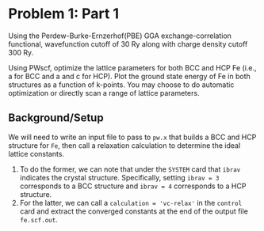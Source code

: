 # Problem 1: Part 1
Using the Perdew-Burke-Ernzerhof(PBE) GGA exchange-correlation functional, wavefunction cutoff of 30 Ry along with charge density cutoff 300 Ry.

Using PWscf, optimize the lattice parameters for both BCC and HCP Fe (i.e., a for BCC and a and c for HCP). Plot the ground state energy of Fe in both structures as a function of k-points. You may choose to do automatic optimization or directly scan a range of lattice parameters.

## Background/Setup 
We will need to write an input file to pass to `pw.x` that builds a BCC and HCP structure for `Fe`, then call a relaxation calculation to determine the ideal lattice constants. 
1. To do the former, we can note that under the `SYSTEM` card that `ibrav` indicates the crystal structure. Specifically, setting `ibrav = 3` corresponds to a BCC structure and `ibrav = 4` corresponds to a HCP structure.  
2. For the latter, we can call a `calculation = 'vc-relax'` in the `control` card and extract the converged constants at the end of the output file `fe.scf.out`. 

